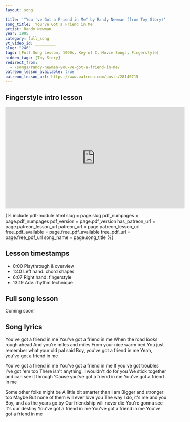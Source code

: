 ```yaml
---
layout: song

title: '"You''ve Got a Friend in Me" by Randy Newman (from Toy Story)'
song_title:  You've Got a Friend in Me
artist: Randy Newman
year: 1995
category: full_song
yt_video_id: _________
slug: "246"
tags: [Full Song Lesson, 1990s, Key of C, Movie Songs, Fingerstyle]
hidden_tags: [Toy Story]
redirect_from:
  - /songs/randy-newman-you-ve-got-a-friend-in-me/
patreon_lesson_available: true
patreon_lesson_url: https://www.patreon.com/posts/28140715
---
```


## Fingerstyle intro lesson

<iframe width="560" height="315" src="https://www.youtube.com/embed/pCgwYSW99RI?showinfo=0" frameborder="0" allowfullscreen></iframe><br />

<!-- Coming soon! -->



{% include pdf-module.html slug = page.slug pdf_numpages = page.pdf_numpages pdf_version = page.pdf_version has_patreon_url = page.patreon_lesson_url patreon_url = page.patreon_lesson_url free_pdf_available = page.free_pdf_available free_pdf_url = page.free_pdf_url song_name = page.song_title %}

## Lesson timestamps

- 0:00 Playthrough & overview
- 1:40 Left hand: chord shapes
- 6:07 Right hand: fingerstyle
- 13:19 Adv. rhythm technique

## Full song lesson

Coming soon!

## Song lyrics

You've got a friend in me
You've got a friend in me
When the road looks rough ahead
And you're miles and miles
From your nice warm bed
You just remember what your old pal said
Boy, you've got a friend in me
Yeah, you've got a friend in me

You've got a friend in me
You've got a friend in me
If you've got troubles
I've got 'em too
There isn't anything, I wouldn't do for you
We stick together and can see it through
'Cause you've got a friend in me
You've got a friend in me

Some other folks might be
A little bit smarter than I am
Bigger and stronger too
Maybe
But none of them will ever love you
The way I do, it's me and you
Boy, and as the years go by
Our friendship will never die
You're gonna see it's our destiny
You've got a friend in me
You've got a friend in me
You've got a friend in me
